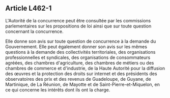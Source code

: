 Article L462-1
----
L'Autorité de la concurrence peut être consultée par les commissions
parlementaires sur les propositions de loi ainsi que sur toute question
concernant la concurrence.

Elle donne son avis sur toute question de concurrence à la demande du
Gouvernement. Elle peut également donner son avis sur les mêmes questions à la
demande des collectivités territoriales, des organisations professionnelles et
syndicales, des organisations de consommateurs agréées, des chambres
d'agriculture, des chambres de métiers ou des chambres de commerce et
d'industrie, de la Haute Autorité pour la diffusion des œuvres et la protection
des droits sur internet et des présidents des observatoires des prix et des
revenus de Guadeloupe, de Guyane, de Martinique, de La Réunion, de Mayotte et de
Saint-Pierre-et-Miquelon, en ce qui concerne les intérêts dont ils ont la
charge.
